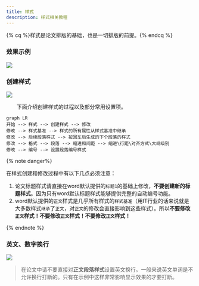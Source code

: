 ```yaml
---
title: 样式
description: 样式相关教程
---
```


{% cq %}样式是论文排版的基础，也是一切排版的前提。{% endcq %}

### 效果示例

![](http://qiniu.zkytech.top/动画(26).gif)

### 创建样式

![](http://qiniu.zkytech.top/动画(27).gif)

&emsp;&emsp;下面介绍创建样式的过程以及部分常用设置项。

```mermaid
graph LR
开始 --> 样式 --> 创建样式 --> 修改
修改 --> 样式基准 --> 样式的所有属性从样式基准中继承
修改 --> 后续段落样式 --> 按回车后生成的下个段落的样式
修改 --> 格式 --> 段落 --> 缩进和间距 --> 缩进\行距\对齐方式\大纲级别
修改 --> 编号 --> 设置段落编号样式
```


{% note danger%}

在样式创建和修改过程中有以下几点必须注意：

1. 论文标题样式请直接在word默认提供的`标题1`的基础上修改，**不要创建新的标题样式**。因为只有word默认标题样式能够提供完整的自动编号功能。
2. word默认提供的`正文`样式是几乎所有样式的`样式基准`（用IT行业的话来说就是大多数样式`继承`了`正文`，对`正文`的修改会直接影响到这些样式）。所以**不要修改`正文`样式！不要修改`正文`样式！不要修改`正文`样式！**

{% endnote %}

### 英文、数字换行

![](http://qiniu.zkytech.top/动画(28).gif)

> 在论文中请不要直接对**正文段落样式**设置英文换行。一般来说英文单词是不允许换行打断的。只有在示例中这样非常影响显示效果的才要打断。

